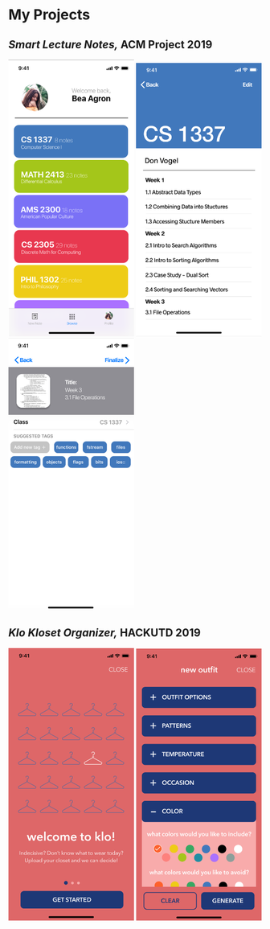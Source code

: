 # My Projects
## *Smart Lecture Notes,* ACM Project 2019

<p float="left">
  <img src="https://github.com/beaagron/beaagron.github.io/raw/master/classListHorizontal.png" width="250" />
  <img src="https://github.com/beaagron/beaagron.github.io/raw/master/inClass.png" width="250" /> 
  <img src="https://github.com/beaagron/beaagron.github.io/raw/master/confirmationTags.png" width="250" />
</p>

## *Klo Kloset Organizer,* HACKUTD 2019

<p float="left">
  <img src="https://github.com/beaagron/beaagron.github.io/raw/master/welcome.png" width="250" />
  <img src="https://github.com/beaagron/beaagron.github.io/raw/master/newOutfit.png" width="250" /> 
</p>
